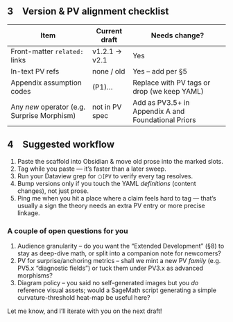 
## 3 Version & PV alignment checklist

| Item | Current draft | Needs change? |
| --- | --- | --- |
| Front-matter `related:` links | v1.2.1 → v2.1 | Yes |
| In-text PV refs | none / old | Yes – add per §5 |
| Appendix assumption codes | (P1)… | Replace with PV tags or drop (we keep YAML) |
| Any *new* operator (e.g. Surprise Morphism) | not in PV spec | Add as PV3.5+ in Appendix A and Foundational Priors |


## 4 Suggested workflow

1. Paste the scaffold into Obsidian & move old prose into the marked slots.  
2. Tag while you paste — it’s faster than a later sweep.  
3. Run your Dataview grep for `⬡[PV` to verify every tag resolves.  
4. Bump versions only if you touch the YAML *definitions* (content changes), not just prose.  
5. Ping me when you hit a place where a claim feels hard to tag — that’s usually a sign the theory needs an extra PV entry or more precise linkage.


### A couple of open questions for you

1. Audience granularity – do you want the “Extended Development” (§8) to stay as deep-dive math, or split into a companion note for newcomers?  
2. PV for surprise/anchoring metrics – shall we mint a new PV *family* (e.g. PV5.x “diagnostic fields”) or tuck them under PV3.x as advanced morphisms?  
3. Diagram policy – you said no self-generated images but you *do* reference visual assets; would a SageMath script generating a simple curvature-threshold heat-map be useful here?

Let me know, and I’ll iterate with you on the next draft!
